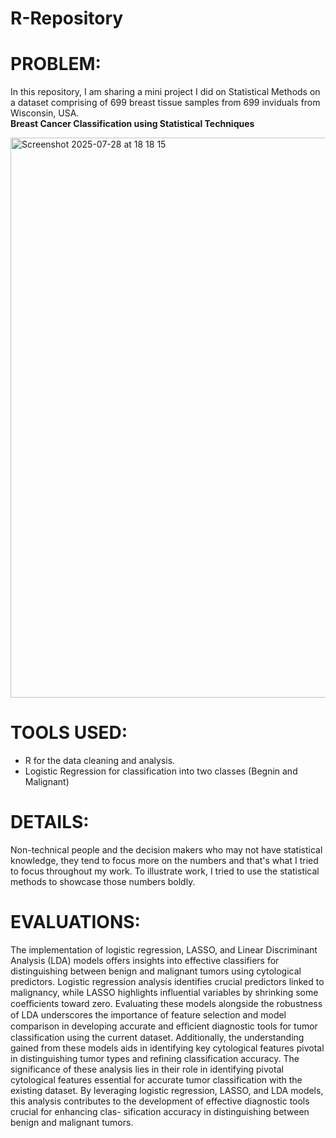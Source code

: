 # R-Repository

# PROBLEM: 
In this repository, I am sharing a mini project I did on Statistical Methods on a dataset comprising of 699  breast tissue samples from 699 inviduals from Wisconsin, USA.  
**Breast Cancer Classification using Statistical Techniques**

<img width="1124" height="896" alt="Screenshot 2025-07-28 at 18 18 15" src="https://github.com/user-attachments/assets/19298840-402c-4462-b787-6d9beeada67f" />



# TOOLS USED:

* R for the data cleaning and analysis.
* Logistic Regression for classification into two classes (Begnin and Malignant)

# DETAILS: 
Non-technical people and the decision makers who may not have statistical knowledge, they tend to focus more on the numbers and that's what I tried to focus throughout my work.
To illustrate work, I tried to use the statistical methods to showcase those numbers boldly.

# EVALUATIONS: 
The implementation of logistic regression, LASSO, and Linear Discriminant Analysis (LDA) models offers
insights into effective classifiers for distinguishing between benign and malignant tumors using cytological
predictors. Logistic regression analysis identifies crucial predictors linked to malignancy, while LASSO
highlights influential variables by shrinking some coeﬀicients toward zero. Evaluating these models alongside
the robustness of LDA underscores the importance of feature selection and model comparison in developing
accurate and eﬀicient diagnostic tools for tumor classification using the current dataset. Additionally, the
understanding gained from these models aids in identifying key cytological features pivotal in distinguishing
tumor types and refining classification accuracy.
The significance of these analysis lies in their role in identifying pivotal cytological features essential for
accurate tumor classification with the existing dataset. By leveraging logistic regression, LASSO, and LDA
models, this analysis contributes to the development of effective diagnostic tools crucial for enhancing clas-
sification accuracy in distinguishing between benign and malignant tumors.
